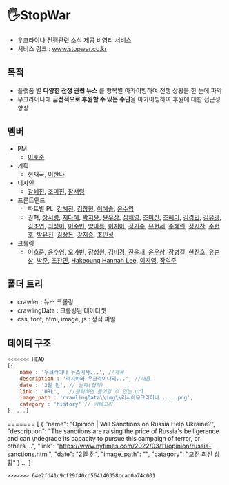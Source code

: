 # 🖐StopWar
- 우크라이나 전쟁관련 소식 제공 비영리 서비스
- 서비스 링크 : www.stopwar.co.kr

## 목적
- 플랫폼 별 **다양한 전쟁 관련 뉴스** 를 항목별 아카이빙하여 전쟁 상황을 한 눈에 파악
- 우크라이나에 **금전적으로 후원할 수 있는 수단**을 아카이빙하여 후원에 대한 접근성 향상
 
## 멤버
- PM
    - [이호준](https://github.com/paullabkorea)
- 기획
    - 현재국, [이한나](https://github.com/yeeehannah)
- 디자인
    - [강혜진](https://github.com/dreamfulbud), [조미진](https://github.com/mmcho122), [장서령](https://github.com/beurmuz)
- 프론트엔드
    - 파트별 PL: [강혜진](https://github.com/dreamfulbud), [김창현](https://github.com/kimtothechang), [이예슬](https://github.com/Leemainsw), [윤수영](https://github.com/ddooyn)
    - 권혁, [장서령](https://github.com/beurmuz), [지다혜](https://github.com/daaahailey), [박지윤](https://github.com/junep16), [윤우상](https://github.com/yws1502), [심채영](https://github.com/chaengs), [조미진](https://github.com/mmcho122), [조혜미](https://github.com/JoHyemi), [김경민](https://github.com/View-Studio), [김유경](https://github.com/kimyou1102), [김초연](https://github.com/vnfdusdl), [최성이](https://github.com/choisung2), [이수빈](https://github.com/Stephanie9349), [양아름](https://github.com/areumsheep), [이지아](https://github.com/zeroto99), [정기수](https://github.com/Jeong-ki), [유현세](https://github.com/Mangopapa1), [주혜린](https://github.com/HyeRrin), [정시찬](https://github.com/sichan1301), [주현호](https://github.com/hyjoo1226), [박유진](https://github.com/yoojin-park19), [김상돈](https://github.com/Sangdon1029), [강지승](https://github.com/jiseung-kang), [조민성](https://github.com/kkumtree)
- 크롤링
    - 이호준, [윤수영](https://github.com/ddooyn), [오가빈](https://github.com/gabiiiiiiii), [장성원](https://github.com/jjangsungwon), [김미경](https://github.com/rmfosem613), [진윤재](https://github.com/jinyun3075), [윤우상](https://github.com/yws1502), [장병길](https://github.com/krgil), [현진호](https://github.com/neverlish), [유순상](https://github.com/yooss2006), [박준](https://github.com/Penguin-God), [조찬민](https://github.com/jochanmin), [Hakeoung Hannah Lee](https://github.com/HakeoungLee), [이지영](https://github.com/gygy7151), [장익준](https://github.com/jangjo123)

## 폴더 트리
* crawler : 뉴스 크롤링
* crawlingData : 크롤링된 데이터셋
* css, font, html, image, js : 정적 파일

## 데이터 구조
```javascript
<<<<<<< HEAD
[{
    name : '우크라이나 뉴스기사...', //제목
    description : '러시아와 우크라이나의...', //내용
    date : '3일 전', // 날짜(협의)
    link : 'URL',   //클릭하면 들어갈 수 있는 url
    image_path : 'crawlingData\\img\\러시아우크라이나 ... .png',
    category : 'history' // 카테고리
}, ...]
```
=======
[
    {
        "name": "Opinion | Will Sanctions on Russia Help Ukraine?",
        "description": "The sanctions are raising the price of Russia's belligerence and can \ndegrade its capacity to pursue this campaign of terror, or others,...",
        "link": "https://www.nytimes.com/2022/03/11/opinion/russia-sanctions.html",
        "date": "2일 전",
        "image_path": "",
        "catagory": "교전 최신 상황"
    } ...
]
``` 
>>>>>>> 64e2fd41c9cf29f40cd564140358ccad0a74c001
